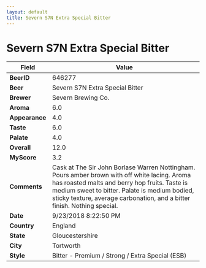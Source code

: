```yaml
---
layout: default
title: Severn S7N Extra Special Bitter
---
```


# Severn S7N Extra Special Bitter

| Field         | Value     |
|---------------|-----------|
| **BeerID** | 646277 |
| **Beer** | Severn S7N Extra Special Bitter |
| **Brewer** | Severn Brewing Co. |
| **Aroma** | 6.0 |
| **Appearance** | 4.0 |
| **Taste** | 6.0 |
| **Palate** | 4.0 |
| **Overall** | 12.0 |
| **MyScore** | 3.2 |
| **Comments** | Cask at The Sir John Borlase Warren Nottingham. Pours amber brown with off white lacing. Aroma has roasted malts and berry hop fruits. Taste is medium sweet to bitter. Palate is medium bodied, sticky texture, average carbonation, and a bitter finish. Nothing special. |
| **Date** | 9/23/2018 8:22:50 PM |
| **Country** | England |
| **State** | Gloucestershire |
| **City** | Tortworth |
| **Style** | Bitter - Premium / Strong / Extra Special (ESB) |
